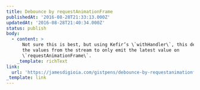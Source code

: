```yaml
---
title: Debounce by requestAnimationFrame
publishedAt: '2016-08-28T21:33:13.000Z'
updatedAt: '2016-08-28T21:40:34.000Z'
status: publish
body:
  - content: >
      Not sure this is best, but using Kefir’s \`withHandler\`, this debounce’s
      the values from the stream to only emit the latest value on
      \`requestAnimationFrame\`.
    _template: richText
link:
  url: 'https://jamesdigioia.com/gistpens/debounce-by-requestanimationframe/'
_template: link
---
```


